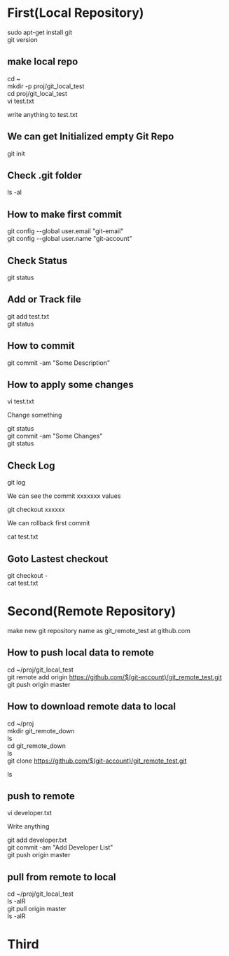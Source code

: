 # First(Local Repository)  
sudo apt-get install git  
git version  

## make local repo  
cd ~  
mkdir -p proj/git_local_test  
cd proj/git_local_test  
vi test.txt  

write anything to test.txt  

## We can get Initialized empty Git Repo  
git init  

## Check .git folder  
ls -al  

## How to make first commit  
git config --global user.email "git-email"  
git config --global user.name "git-account"  

## Check Status  
git status  

## Add or Track file  
git add test.txt  
git status  

## How to commit  
git commit -am "Some Description"  

## How to apply some changes  
vi test.txt  

Change something  

git status  
git commit -am "Some Changes"  
git status  

## Check Log  
git log  

We can see the commit xxxxxxx values  

git checkout xxxxxx  

We can rollback first commit  

cat test.txt 

## Goto Lastest checkout  
git checkout -  
cat test.txt  



# Second(Remote Repository)  
make new git repository name as git_remote_test at github.com  

## How to push local data to remote  
cd ~/proj/git_local_test  
git remote add origin https://github.com/$(git-account)/git_remote_test.git  
git push origin master  

## How to download remote data to local  
cd ~/proj  
mkdir git_remote_down  
ls  
cd git_remote_down  
ls  
git clone https://github.com/$(git-account)/git_remote_test.git  

ls  

## push to remote
vi developer.txt  

Write anything  

git add developer.txt  
git commit -am "Add Developer List"  
git push origin master  

## pull from remote to local  
cd ~/proj/git_local_test  
ls -alR  
git pull origin master  
ls -alR  



# Third  
